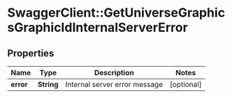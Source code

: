 # SwaggerClient::GetUniverseGraphicsGraphicIdInternalServerError

## Properties
Name | Type | Description | Notes
------------ | ------------- | ------------- | -------------
**error** | **String** | Internal server error message | [optional] 


